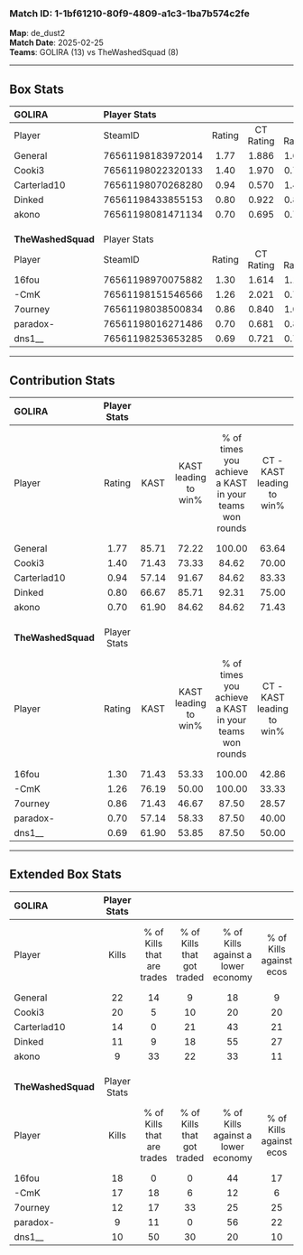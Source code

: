 ### Match ID: 1-1bf61210-80f9-4809-a1c3-1ba7b574c2fe  
**Map**: de_dust2  
**Match Date**: 2025-02-25  
**Teams**: GOLIRA (13) vs TheWashedSquad (8)  

---  

## Box Stats  

| **GOLIRA**         | Player Stats      |        |           |          |       |       |       |         |        |      |     |
| :- | :- | :-: | :-: | :-: | :-: | :-: | :-: | :-: | :-: | :-: | :-: |
| Player             | SteamID           | Rating | CT Rating | T Rating | KAST  |  ADR  | Kills | Assists | Deaths | K/D  | HS% |
| General            | 76561198183972014 |  1.77  |   1.886   |  1.684   | 85.71 | 117.7 |  22   |    7    |   9    | 2.44 | 77  |
| Cooki3             | 76561198022320133 |  1.40  |   1.970   |  0.703   | 71.43 | 97.3  |  20   |    3    |   13   | 1.54 | 65  |
| Carterlad10        | 76561198070268280 |  0.94  |   0.570   |  1.491   | 57.14 | 66.4  |  14   |    0    |   13   | 1.08 | 21  |
| Dinked             | 76561198433855153 |  0.80  |   0.922   |  0.868   | 66.67 | 65.3  |  11   |    4    |   17   | 0.65 |  9  |
| akono              | 76561198081471134 |  0.70  |   0.695   |  0.772   | 61.90 | 47.0  |   9   |    5    |   14   | 0.64 | 55  |
|                    |                   |        |           |          |       |       |       |         |        |      |     |
|                    |                   |        |           |          |       |       |       |         |        |      |     |
|                    |                   |        |           |          |       |       |       |         |        |      |     |
| **TheWashedSquad** | Player Stats      |        |           |          |       |       |       |         |        |      |     |
| Player             | SteamID           | Rating | CT Rating | T Rating | KAST  |  ADR  | Kills | Assists | Deaths | K/D  | HS% |
| 16fou              | 76561198970075882 |  1.30  |   1.614   |  1.154   | 71.43 | 86.9  |  18   |    6    |   13   | 1.38 | 44  |
| -CmK               | 76561198151546566 |  1.26  |   2.021   |  0.785   | 76.19 | 90.4  |  17   |    8    |   15   | 1.13 | 23  |
| 7ourney            | 76561198038500834 |  0.86  |   0.840   |  1.003   | 71.43 | 58.3  |  12   |    5    |   17   | 0.71 | 66  |
| paradox-           | 76561198016271486 |  0.70  |   0.681   |  0.841   | 57.14 | 54.4  |   9   |    6    |   14   | 0.64 | 33  |
| dns1__             | 76561198253653285 |  0.69  |   0.721   |  0.717   | 61.90 | 56.5  |  10   |    4    |   17   | 0.59 | 80  |
---  

## Contribution Stats  

| **GOLIRA**         | Player Stats |       |                      |                                                        |                           |                                                             |                          |                                                            |
| :- | :-: | :-: | :-: | :-: | :-: | :-: | :-: | :-: |
| Player             |    Rating    | KAST  | KAST leading to win% | % of times you achieve a KAST in your teams won rounds | CT - KAST leading to win% | CT - % of times you achieve a KAST in your teams won rounds | T - KAST leading to win% | T - % of times you achieve a KAST in your teams won rounds |
| General            |     1.77     | 85.71 |        72.22         |                         100.00                         |           63.64           |                           100.00                            |          85.71           |                           100.00                           |
| Cooki3             |     1.40     | 71.43 |        73.33         |                         84.62                          |           70.00           |                           100.00                            |          80.00           |                           66.67                            |
| Carterlad10        |     0.94     | 57.14 |        91.67         |                         84.62                          |           83.33           |                            71.43                            |          100.00          |                           100.00                           |
| Dinked             |     0.80     | 66.67 |        85.71         |                         92.31                          |           75.00           |                            85.71                            |          100.00          |                           100.00                           |
| akono              |     0.70     | 61.90 |        84.62         |                         84.62                          |           71.43           |                            71.43                            |          100.00          |                           100.00                           |
|                    |              |       |                      |                                                        |                           |                                                             |                          |                                                            |
|                    |              |       |                      |                                                        |                           |                                                             |                          |                                                            |
|                    |              |       |                      |                                                        |                           |                                                             |                          |                                                            |
| **TheWashedSquad** | Player Stats |       |                      |                                                        |                           |                                                             |                          |                                                            |
| Player             |    Rating    | KAST  | KAST leading to win% | % of times you achieve a KAST in your teams won rounds | CT - KAST leading to win% | CT - % of times you achieve a KAST in your teams won rounds | T - KAST leading to win% | T - % of times you achieve a KAST in your teams won rounds |
| 16fou              |     1.30     | 71.43 |        53.33         |                         100.00                         |           42.86           |                           100.00                            |          62.50           |                           100.00                           |
| -CmK               |     1.26     | 76.19 |        50.00         |                         100.00                         |           33.33           |                           100.00                            |          71.43           |                           100.00                           |
| 7ourney            |     0.86     | 71.43 |        46.67         |                         87.50                          |           28.57           |                            66.67                            |          62.50           |                           100.00                           |
| paradox-           |     0.70     | 57.14 |        58.33         |                         87.50                          |           40.00           |                            66.67                            |          71.43           |                           100.00                           |
| dns1__             |     0.69     | 61.90 |        53.85         |                         87.50                          |           50.00           |                           100.00                            |          57.14           |                           80.00                            |
---  

## Extended Box Stats  

| **GOLIRA**         | Player Stats |                            |                            |                                    |                         |                              |                                 |        |                             |                                     |                          |                               |                            |
| :- | :-: | :-: | :-: | :-: | :-: | :-: | :-: | :-: | :-: | :-: | :-: | :-: | :-: |
| Player             |    Kills     | % of Kills that are trades | % of Kills that got traded | % of Kills against a lower economy | % of Kills against ecos | % of Kills that are flawless | % of Kills that are close duels | Deaths | % of Deaths that get traded | % of Deaths against a lower economy | % of Deaths against ecos | % of Deaths that are flawless | % of Deaths that are close |
| General            |      22      |             14             |             9              |                 18                 |            9            |              73              |                0                |   9    |             11              |                 22                  |            0             |              56               |             11             |
| Cooki3             |      20      |             5              |             10             |                 20                 |           20            |              85              |                5                |   13   |              8              |                 23                  |            8             |              85               |             0              |
| Carterlad10        |      14      |             0              |             21             |                 43                 |           21            |              64              |               14                |   13   |              8              |                  8                  |            8             |              54               |             8              |
| Dinked             |      11      |             9              |             18             |                 55                 |           27            |              64              |               27                |   17   |             24              |                 24                  |            12            |              71               |             12             |
| akono              |      9       |             33             |             22             |                 33                 |           11            |              78              |                0                |   14   |              7              |                  7                  |            7             |              50               |             0              |
|                    |              |                            |                            |                                    |                         |                              |                                 |        |                             |                                     |                          |                               |                            |
|                    |              |                            |                            |                                    |                         |                              |                                 |        |                             |                                     |                          |                               |                            |
|                    |              |                            |                            |                                    |                         |                              |                                 |        |                             |                                     |                          |                               |                            |
| **TheWashedSquad** | Player Stats |                            |                            |                                    |                         |                              |                                 |        |                             |                                     |                          |                               |                            |
| Player             |    Kills     | % of Kills that are trades | % of Kills that got traded | % of Kills against a lower economy | % of Kills against ecos | % of Kills that are flawless | % of Kills that are close duels | Deaths | % of Deaths that get traded | % of Deaths against a lower economy | % of Deaths against ecos | % of Deaths that are flawless | % of Deaths that are close |
| 16fou              |      18      |             0              |             0              |                 44                 |           17            |              67              |                6                |   13   |             15              |                  8                  |            8             |              85               |             0              |
| -CmK               |      17      |             18             |             6              |                 12                 |            6            |              65              |                0                |   15   |             13              |                  7                  |            7             |              60               |             7              |
| 7ourney            |      12      |             17             |             33             |                 25                 |           25            |              67              |                8                |   17   |             18              |                 12                  |            0             |              76               |             12             |
| paradox-           |      9       |             11             |             0              |                 56                 |           22            |              56              |                0                |   14   |             21              |                  0                  |            0             |              64               |             7              |
| dns1__             |      10      |             50             |             30             |                 20                 |           10            |              60              |               20                |   17   |              6              |                 18                  |            6             |              82               |             12             |

